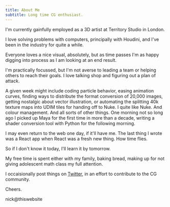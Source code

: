 ```yaml
---
title: About Me
subtitle: Long time CG enthusiast.
---
```


I'm currently gainfully employed as a 3D artist at Territory Studio in London.

I love solving problems with computers, principally with Houdini, and I've been in the industry for quite a while.

Everyone loves a nice visual, absolutely, but as time passes I'm as happy digging into process as I am looking at an end result.

I'm practically focussed, but I'm not averse to leading a team or helping others to reach their goals. I love talking shop and figuring out a plan of attack.

A given week might include coding particle behavior, easing animation curves, finding ways to distribute the format conversion of 20,000 images, getting nostalgic about vector illustration, or automating the splitting 40k texture maps into UDIM tiles for handing off to Nuke. I quite like Nuke. And colour management. And all sorts of other things. One morning not so long ago I picked up Maya for the first time in more than a decade, writing a shader conversion tool with Python for the following morning.

I may even return to the web one day, if it'll have me. The last thing I wrote was a React app when React was a fresh new thing. How time flies.

So if I don't know it today, I'll learn it by tomorrow.

My free time is spent either with my family, baking bread, making up for not giving adolescent math class my full attention.

I occaisionally post things on [Twitter](https://twitter.com/FridayMarch26th), in an effort to contribute to the CG community.

Cheers.

nick@thiswebsite